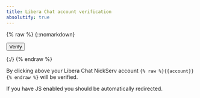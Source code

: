 ```yaml
---
title: Libera Chat account verification
absolutify: true
---
```


{% raw %}
{::nomarkdown}
<!-- markdownlint-disable MD033 -->

<div class="verification">
  <form method="POST" action="{{target}}" id="verification-form">
    <input type="submit" value="Verify">
  </form>
  <script>
    /*
    const form = document.getElementById('verification-form')
    form.submit()
    */
  </script>
</div>

{:/}
{% endraw %}

By clicking above your Libera Chat NickServ account
`{% raw %}{{account}}{% endraw %}` will be verified.

If you have JS enabled you should be automatically redirected.
